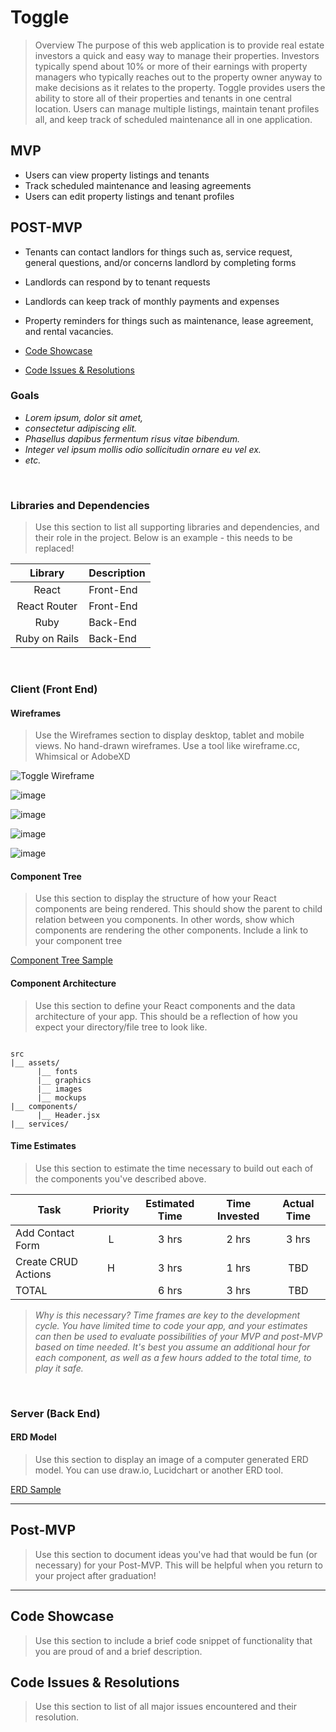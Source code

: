 #  Toggle

> Overview
The purpose of this web application is to provide real estate investors a quick and easy way to manage their properties. Investors typically spend about 10% or more of their earnings with property managers who typically reaches out to the property owner anyway to make decisions as it relates to the property. Toggle provides users the ability to store all of their properties and tenants in one central location. Users can manage multiple listings, maintain tenant profiles all, and keep track of scheduled maintenance all in one application.

## MVP
- Users can view property listings and tenants
- Track scheduled maintenance and leasing agreements
- Users can edit property listings and tenant profiles  


## POST-MVP
- Tenants can contact landlors for things such as, service request, general questions, and/or concerns landlord by completing forms  
- Landlords can respond by to tenant requests
- Landlords can keep track of monthly payments and expenses
- Property reminders for things such as maintenance, lease agreement, and rental vacancies.
  
- [Code Showcase](#code-showcase)
- [Code Issues & Resolutions](#code-issues--resolutions)


### Goals

- _Lorem ipsum, dolor sit amet,_
- _consectetur adipiscing elit._
- _Phasellus dapibus fermentum risus vitae bibendum._
- _Integer vel ipsum mollis odio sollicitudin ornare eu vel ex._
- _etc._

<br>

### Libraries and Dependencies

> Use this section to list all supporting libraries and dependencies, and their role in the project. Below is an example - this needs to be replaced!

|     Library      | Description                                |
| :--------------: | :----------------------------------------- |
|      React       | Front-End |
|   React Router   | Front-End |
|     Ruby      | Back-End |
| Ruby on Rails  | Back-End |

<br>

### Client (Front End)

#### Wireframes

> Use the Wireframes section to display desktop, tablet and mobile views. No hand-drawn wireframes. Use a tool like wireframe.cc, Whimsical or AdobeXD

![Toggle Wireframe](https://www.figma.com/file/LkMoG9HFDxFZX4EB8KOpSx/Toggle?node-id=18%3A1)

![image](https://user-images.githubusercontent.com/80142574/122847567-f417ce80-d2d5-11eb-9822-5e2cf136e79d.png)

![image](https://user-images.githubusercontent.com/80142574/122847928-91730280-d2d6-11eb-8735-f41e4432fcb9.png)

![image](https://user-images.githubusercontent.com/80142574/122847974-a780c300-d2d6-11eb-8604-e1cfe89f5d35.png)

![image](https://user-images.githubusercontent.com/80142574/122848057-d008bd00-d2d6-11eb-9ef4-f16309de78c2.png)


#### Component Tree

> Use this section to display the structure of how your React components are being rendered. This should show the parent to child relation between you components. In other words, show which components are rendering the other components. Include a link to your component tree

[Component Tree Sample](https://gist.git.generalassemb.ly/davidtwhitlatch/414107e2560ae0bb65e233570f2fe056#file-component-tree-png)

#### Component Architecture

> Use this section to define your React components and the data architecture of your app. This should be a reflection of how you expect your directory/file tree to look like. 

``` structure

src
|__ assets/
      |__ fonts
      |__ graphics
      |__ images
      |__ mockups
|__ components/
      |__ Header.jsx
|__ services/

```

#### Time Estimates

> Use this section to estimate the time necessary to build out each of the components you've described above.

| Task                | Priority | Estimated Time | Time Invested | Actual Time |
| ------------------- | :------: | :------------: | :-----------: | :---------: |
| Add Contact Form    |    L     |     3 hrs      |     2 hrs     |    3 hrs    |
| Create CRUD Actions |    H     |     3 hrs      |     1 hrs     |     TBD     |
| TOTAL               |          |     6 hrs      |     3 hrs     |     TBD     |

> _Why is this necessary? Time frames are key to the development cycle. You have limited time to code your app, and your estimates can then be used to evaluate possibilities of your MVP and post-MVP based on time needed. It's best you assume an additional hour for each component, as well as a few hours added to the total time, to play it safe._

<br>

### Server (Back End)

#### ERD Model

> Use this section to display an image of a computer generated ERD model. You can use draw.io, Lucidchart or another ERD tool.

[ERD Sample](https://drive.google.com/file/d/1kLyQTZqfcA4jjKWQexfEkG2UspyclK8Q/view)
<br>

***

## Post-MVP

> Use this section to document ideas you've had that would be fun (or necessary) for your Post-MVP. This will be helpful when you return to your project after graduation!

***

## Code Showcase

> Use this section to include a brief code snippet of functionality that you are proud of and a brief description.

## Code Issues & Resolutions

> Use this section to list of all major issues encountered and their resolution.

